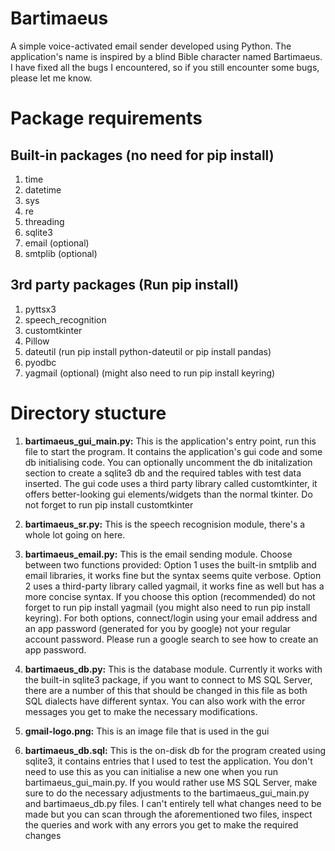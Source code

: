 # Bartimaeus
A simple voice-activated email sender developed using Python. The application's name is inspired by a blind Bible character named Bartimaeus. I have fixed all the bugs I encountered, so if you still encounter some bugs, please let me know.

# Package requirements
## Built-in packages (no need for pip install)
   
1. time
2. datetime
3. sys
4. re
5. threading
6. sqlite3
7. email (optional)
8. smtplib (optional)

## 3rd party packages (Run pip install)
1. pyttsx3
2. speech_recognition
3. customtkinter
4. Pillow
5. dateutil (run pip install python-dateutil or pip install pandas)
6. pyodbc
7. yagmail (optional) (might also need to run pip install keyring)

# Directory stucture

1. **bartimaeus_gui_main.py:**
      This is the application's entry point, run this file to start the program. It contains the application's gui code and some db initialising code. You can optionally uncomment the db initalization section to create a sqlite3 db and the required tables with test data inserted. The gui code uses a third party library called customtkinter, it offers better-looking gui elements/widgets than the normal tkinter. Do not forget to run pip install customtkinter

2. **bartimaeus_sr.py:**
       This is the speech recognision module, there's a whole lot going on here.

3. **bartimaeus_email.py:**
       This is the email sending module. Choose between two functions provided: Option 1 uses the built-in smtplib and email libraries, it works fine but the syntax seems quite verbose. Option 2 uses a third-party library called yagmail, it works fine as well but has a more concise syntax. If you choose this option (recommended) do not forget to run pip install yagmail (you might also need to run pip install keyring). For both options, connect/login using your email address and an app password (generated for you by google) not your regular account password. Please run a google search to see how to create an app password.

4. **bartimaeus_db.py:**
       This is the database module. Currently it works with the built-in sqlite3 package, if you want to connect to MS SQL Server, there are a number of this that should be changed in this file as both SQL dialects have different syntax. You can also work with the error messages you get to make the necessary modifications.

5. **gmail-logo.png:**
       This is an image file that is used in the gui

6. **bartimaeus_db.sql:**
       This is the on-disk db for the program created using sqlite3, it contains entries that I used to test the application. You don't need to use this as you can initialise a new one when you run bartimaeus_gui_main.py. If you would rather use MS SQL Server, make sure to do the necessary adjustments to the bartimaeus_gui_main.py and bartimaeus_db.py files. I can't entirely tell what changes need to be made but you can scan through the aforementioned two files, inspect the queries and work with any errors you get to make the required changes 

